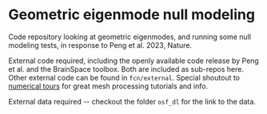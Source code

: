 # Geometric eigenmode null modeling

Code repository looking at geometric eigenmodes, and running some null modeling tests, in response to Peng et al. 2023, Nature. 

External code required, including the openly available code release by Peng et al. and the BrainSpace toolbox. Both are included as sub-repos here. Other external code can be found in `fcn/external`. Special shoutout to [numerical tours](https://github.com/gpeyre/numerical-tours) for great mesh processing tutorials and info. 

External data required -- checkout the folder `osf_dl` for the link to the data. 

